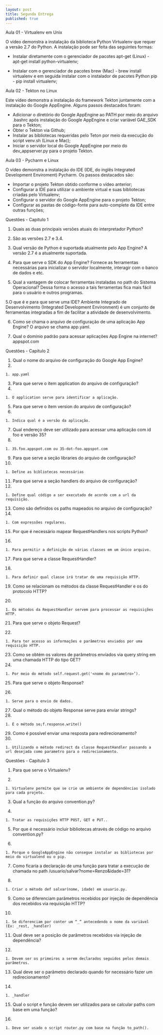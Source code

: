 ```yaml
---
layout: post
title: Segunda Entrega
published: true
---
```




Aula 01 - Virtualenv em Unix


O vídeo demonstra a instalação da biblioteca Python Virtualenv que requer a versão 2.7 do Python. A instalação pode ser feita das seguintes formas:


   * Instalar diretamente com o gerenciador de pacotes apt-get (Linux) - apt-get install python-virtualenv;

   * Instalar com o gerenciador de pacotes brew (Mac) - brew install virtualenv e em seguida instalar com o instalador de pacotes Python pip - pip install virtualenv; 




Aula 02 - Tekton no Linux

Este vídeo demonstra a instalação do framework Tekton juntamente com a instalação do Google AppEngine. Alguns passos destacados foram:



   * Adicionar o diretório do Google AppEngine ao PATH por meio do arquivo .bashrc após instalação do Google AppEngine e criar variável GAE_SDK para o Tekton;
   * Obter o Tekton via Github;
   * Instalar as bibliotecas requeridas pelo Teton por meio da execução do script venv.sh (Linux e Mac);
   * Iniciar o servidor local do Google AppEngine por meio do dev_appserver.py para o projeto Tekton.





Aula 03 - Pycharm e Linux


O vídeo demonstra a instalação do IDE (IDE, do inglês Integrated Development Enviroment) Pycharm. Os passos destacados são:


   * Importar o projeto Tekton obtido conforme o vídeo anterior;
   * Configurar a IDE para utilizar o ambiente virtual e suas bibliotecas criadas pelo Virtualenv;
   * Configurar o servidor do Google AppEngine para o projeto Tekton;
   * Configurar as pastas de código-fonte para auto-complete da IDE entre outras funções;





Questões - Capitulo 1



  1. Quais as duas principais versões atuais do interpretador Python?
  2. São as versões 2.7 e 3.4.



2. Qual versão de Python é suportada atualmente pelo App Engine?
     A versão 2.7 é a atualmente suportada.

3. Para que serve o SDK do App Engine?
Fornece as ferramentas necessárias para inicializar o servidor localmente, interagir com o banco de dados e etc.


4. Qual a vantagem de colocar  ferramentas instaladas no path do Sistema Operacional? 
Dessa forma o acesso a tais ferramentas fica mais fácil para o usuário e outros programas.


5.O que é e para que serve uma IDE?
     Ambiente Integrado de Desenvolvimento (Integrated Development Environment) é um conjunto de ferramentas integradas a fim de facilitar a atividade de desenvolvimento.


6. Como se chama o arquivo de configuração de uma aplicação App Engine?
O arquivo se chama app.yaml.


 7. Qual o domínio padrão para acessar aplicações App Engine na internet?
appspot.com



Questões - Capitulo 2

  1. Qual o nome do arquivo de configuração do Google App Engine?
  2. 
    1. app.yaml
  3. Para que serve o item application do arquivo de configuração?
  4. 
    1. O application serve para identificar a aplicação.
  5. Para que serve o item version do arquivo de configuração?
  6. 
    1. Indica qual é a versão da aplicação.
  7. Qual endereço deve ser utilizado para acessar uma aplicação com id foo e versão 35?
  8. 
    1. 35.foo.appspot.com ou 35-dot-foo.appspot.com
  9. Para que serve a seção libraries do arquivo de configuração?
  10. 
    1. Define as bibliotecas necessárias
  11. Para que serve a seção handlers do arquivo de configuração?
  12. 
    1. Define qual código a ser executado de acordo com a url da requisição.
  13. Como são definidos os paths mapeados no arquivo de configuração?
  14. 
    1. Com expressões regulares.
  15. Por que é necessário mapear RequestHandlers nos scripts Python?

  16. 
    1. Para permitir a definição de várias classes em um único arquivo.
  17. Para que serve a classe RequestHandler?

  18. 
    1. Para definir qual classe irá tratar de uma requisição HTTP.
  19. Como se relacionam os métodos da classe RequestHandler e os do protocolo HTTP?

  20. 
    1. Os métodos da RequestHandler servem para processar as requisições HTTP.
  21. Para que serve o objeto Request?

  22. 
    1. Para ter acesso as informações e parâmetros enviados por uma requisição HTTP.
  23. Como se obtém os valores de parâmetros enviados via query string em uma chamada HTTP do tipo GET?
  24. 
    1. Por meio do método self.request.get('<nome do parametro>’).
  25. Para que serve o objeto Response?

  26. 
    1. Serve para o envio de dados.
  27. Qual o método do objeto Response serve para enviar strings?
  28. 
    1. É o método se;f.response.write()
  29. Como é possível enviar uma resposta para redirecionamento?
  30. 
    1. Utilizando o método redirect da classe RequestHandler passando a url desejada como parametro para o redirecionamento.


Questões - Capitulo 3


  1. Para que serve o Virtualenv?

  2. 
    1. Virtualenv permite que se crie um ambiente de dependências isolado para cada projeto.
  3. Qual a função do arquivo convention.py?

  4. 
    1. Tratar as requisições HTTP POST, GET e PUT..
  5. Por que é necessário incluir bibliotecas através de código no arquivo convention.py?

  6. 
    1. Porque o GoogleAppEngine não consegue instalar as bibliotecas por meio do virtualend ou o pip.
  7. Como ficaria a declaração de uma função para tratar a execução de chamada no path /usuario/salvar?nome=Renzo&idade=31?

  8. 
    1. Criar o método def salvar(nome, idade) em usuario.py.

  9. Como se diferenciam parâmetros recebidos por injeção de dependência dos recebidos via requisição HTTP?

  10. 
    1. Se diferenciam por conter um “_” antecedendo o nome da variável (Ex: _rest, _handler)
  11. Qual deve ser a posição de parâmetros recebidos via injeção de dependência?

  12. 
    1. Devem ser os primeiros a serem declarados seguidos pelos demais parâmetros.
  13. Qual deve ser o parâmetro declarado quando for necessário fazer um redirecionamento?

  14. 
    1. _handler
  15. Qual o script e função devem ser utilizados para se calcular paths com base em uma função?

  16. 
    1. Deve ser usado o script router.py com base na função to_path().
